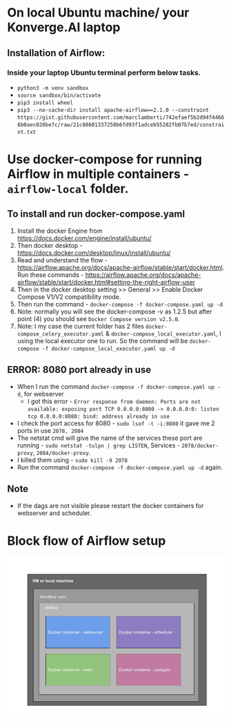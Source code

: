 # On local Ubuntu machine/ your Konverge.AI laptop

## Installation of Airflow:
### Inside your laptop Ubuntu terminal perform below tasks.
- `python3 -m venv sandbox`
- `source sandbox/bin/activate`
- `pip3 install wheel`
- `pip3 --no-cache-dir install apache-airflow==2.1.0 --constraint https://gist.githubusercontent.com/marclamberti/742efaef5b2d94f44666b0aec020be7c/raw/21c88601337250b6fd93f1adceb55282fb07b7ed/constraint.txt`

# Use docker-compose for running Airflow in multiple containers - `airflow-local` folder.
## To install and run docker-compose.yaml
1. Install the docker Engine from https://docs.docker.com/engine/install/ubuntu/
2. Then docker desktop - https://docs.docker.com/desktop/linux/install/ubuntu/
3. Read and understand the flow - https://airflow.apache.org/docs/apache-airflow/stable/start/docker.html. Run these commands - https://airflow.apache.org/docs/apache-airflow/stable/start/docker.html#setting-the-right-airflow-user
4. Then in the docker desktop setting >> General >> Enable Docker Compose V1/V2 compatibility mode.
5. Then run the command - `docker-compose -f docker-compose.yaml up -d`
6. Note: normally you will see the docker-compose -v as 1.2.5 but after point (4) you should see `Docker Compose version v2.5.0`.
7. Note: I my case the current folder has 2 files `docker-compose_celery_executor.yaml` & `docker-compose_local_executor.yaml`, I using the local executor one to run. So the command will be `docker-compose -f docker-compose_local_executor.yaml up -d`

## ERROR: 8080 port already in use
- When I run the command `docker-compose -f docker-compose.yaml up -d`, for webserver 
    - I got this error - `Error response from daemon: Ports are not available: exposing port TCP 0.0.0.0:8080 -> 0.0.0.0:0: listen tcp 0.0.0.0:8080: bind: address already in use`
- I check the port access for 8080 - `sudo lsof -t -i:8080` it gave me 2 ports in use `2078, 2084`
- The netstat cmd will give the name of the services these port are running - `sudo netstat -tulpn | grep LISTEN`, Services - `2078/docker-proxy`, `2084/docker-proxy`.
- I killed them using - `sudo kill -9 2078`
- Run the command `docker-compose -f docker-compose.yaml up -d` again.

## Note
- If the dags are not visible please restart the docker containers for webserver and scheduler.

# Block flow of Airflow setup
![Airflow Setup diagram](https://github.com/pranayb-konverge/airflow-tutorial/blob/main/airflow-local/Airflow%20setup%20diagram.jpg)
